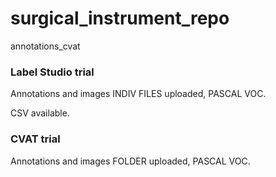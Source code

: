 # surgical_instrument_repo
annotations_cvat

### Label Studio trial

Annotations and images INDIV FILES uploaded, PASCAL VOC.

CSV available.

### CVAT trial

Annotations and images FOLDER uploaded, PASCAL VOC.
